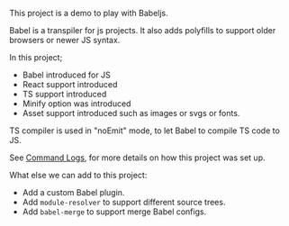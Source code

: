 This project is a demo to play with Babeljs.

Babel is a transpiler for js projects. It also adds polyfills to support older browsers or newer JS syntax.

In this project;
- Babel introduced for JS
- React support introduced
- TS support introduced
- Minify option was introduced
- Asset support introduced such as images or svgs or fonts. 

TS compiler is used in "noEmit" mode, to let Babel to compile TS code to JS.

See [Command Logs](./COMMAND_LOGS.md), for more details on how this project was set up.

What else we can add to this project:
- Add a custom Babel plugin.
- Add `module-resolver` to support different source trees.
- Add `babel-merge` to support merge Babel configs.

